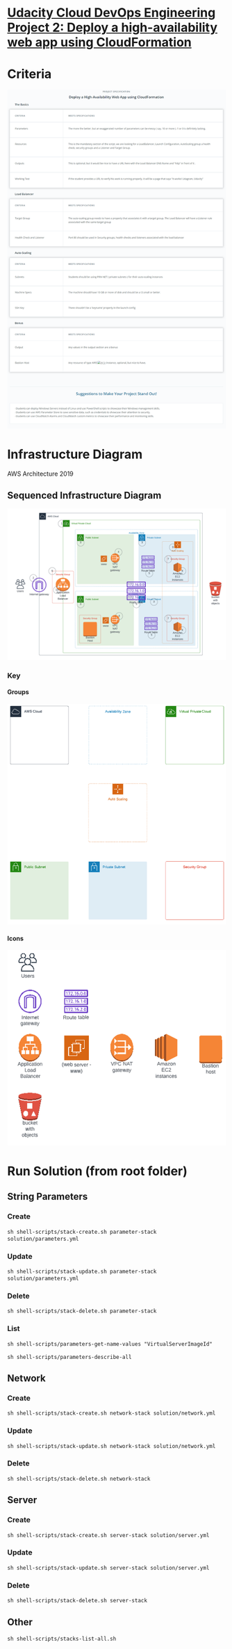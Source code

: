 # [Udacity Cloud DevOps Engineering Project 2: Deploy a high-availability web app using CloudFormation](https://www.udacity.com/course/cloud-dev-ops-nanodegree--nd9991)


# Criteria
![](docs/media/rubric.png)

# Infrastructure Diagram 
AWS Architecture 2019

## Sequenced Infrastructure Diagram
![](docs/media/udacity-project2.png)

### Key
#### Groups
![](docs/media/lucid-chart-groups.png)

#### Icons
![](docs/media/lucid-chart-icons.png)

# Run Solution (from root folder)
## String Parameters
### Create
```shell
sh shell-scripts/stack-create.sh parameter-stack solution/parameters.yml
```

### Update
```shell
sh shell-scripts/stack-update.sh parameter-stack solution/parameters.yml
```

### Delete
```shell
sh shell-scripts/stack-delete.sh parameter-stack
```

### List
```shell
sh shell-scripts/parameters-get-name-values "VirtualServerImageId"
```

```shell
sh shell-scripts/parameters-describe-all
```

## Network
### Create
```shell
sh shell-scripts/stack-create.sh network-stack solution/network.yml
```
### Update
```shell
sh shell-scripts/stack-update.sh network-stack solution/network.yml
```

### Delete
```shell
sh shell-scripts/stack-delete.sh network-stack
```

## Server
### Create
```shell
sh shell-scripts/stack-create.sh server-stack solution/server.yml
```
### Update
```shell
sh shell-scripts/stack-update.sh server-stack solution/server.yml
```

### Delete
```shell
sh shell-scripts/stack-delete.sh server-stack
```

## Other
```shell
sh shell-scripts/stacks-list-all.sh
```
